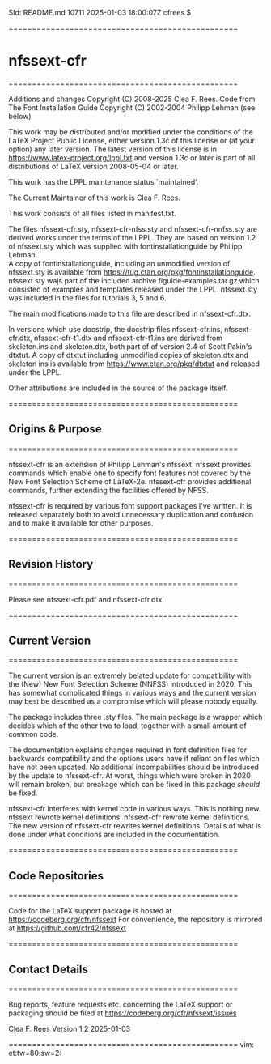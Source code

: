 $Id: README.md 10711 2025-01-03 18:00:07Z cfrees $

=================================================
# nfssext-cfr
=================================================

Additions and changes Copyright (C) 2008-2025 Clea F. Rees.
Code from The Font Installation Guide Copyright (C) 2002-2004 Philipp Lehman
(see below)

This work may be distributed and/or modified under the conditions of the 
LaTeX Project Public License, either version 1.3c of this license or (at your 
option) any later version. The latest version of this license is in
  https://www.latex-project.org/lppl.txt
and version 1.3c or later is part of all distributions of LaTeX version 
2008-05-04 or later.

This work has the LPPL maintenance status `maintained'.

The Current Maintainer of this work is Clea F. Rees.

This work consists of all files listed in manifest.txt.


The files nfssext-cfr.sty, nfssext-cfr-nfss.sty and nfssext-cfr-nnfss.sty are
derived works under the terms of the LPPL. They are based on version 1.2 of 
nfssext.sty which was supplied with fontinstallationguide by Philipp Lehman.  
A copy of fontinstallationguide, including an unmodified version of 
nfssext.sty is available from
  https://tug.ctan.org/pkg/fontinstallationguide.
nfssext.sty wajs part of the included archive figuide-examples.tar.gz which 
consisted of examples and templates released under the LPPL. nfssext.sty was 
included in the files for tutorials 3, 5 and 6.

The main modifications made to this file are described in nfssext-cfr.dtx.


In versions which use docstrip, the docstrip files nfssext-cfr.ins, 
nfssext-cfr.dtx, nfssext-cfr-t1.dtx and nfssext-cfr-t1.ins are derived 
from skeleton.ins and skeleton.dtx, both part of of version 2.4 of Scott 
Pakin's dtxtut. A copy of dtxtut including unmodified copies of skeleton.dtx 
and skeleton ins is available from https://www.ctan.org/pkg/dtxtut and 
released under the LPPL.

Other attributions are included in the source of the package itself.

=================================================
## Origins & Purpose 
=================================================

nfssext-cfr is an extension of Philipp Lehman's nfssext. nfssext
provides commands which enable one to specify font features not covered by
the New Font Selection Scheme of LaTeX-2e. nfssext-cfr provides
additional commands, further extending the facilities offered by NFSS.

nfssext-cfr is required by various font support packages I've written.
It is released separately both to avoid unnecessary duplication and
confusion and to make it available for other purposes. 

=================================================
## Revision History
=================================================

Please see nfssext-cfr.pdf and nfssext-cfr.dtx.

=================================================
## Current Version
=================================================

The current version is an extremely belated update for compatibility with 
the (New) New Font Selection Scheme (NNFSS) introduced in 2020. This has 
somewhat complicated things in various ways and the current version may best
be described as a compromise which will please nobody equally.

The package includes three .sty files. The main package is a wrapper which 
decides which of the other two to load, together with a small amount of common
code.

The documentation explains changes required in font definition files for
backwards compatibility and the options users have if reliant on files which 
have not been updated. No additional incompabilities should be introduced by
the update to nfssext-cfr. At worst, things which were broken in 2020 will 
remain broken, but breakage which can be fixed in this package _should_ be 
fixed.

nfssext-cfr interferes with kernel code in various ways. This is nothing new.
nfssext rewrote kernel definitions. nfssext-cfr rewrote kernel definitions. 
The new version of nfssext-cfr rewrites kernel definitions. Details of what is
done under what conditions are included in the documentation.

=================================================
## Code Repositories
=================================================

Code for the LaTeX support package is hosted at 
	https://codeberg.org/cfr/nfssext
For convenience, the repository is mirrored at
  https://github.com/cfr42/nfssext

=================================================
## Contact Details
=================================================

Bug reports, feature requests etc. concerning the LaTeX support or packaging
should be filed at
  https://codeberg.org/cfr/nfssext/issues


Clea F. Rees 
Version 1.2
2025-01-03

=================================================
vim: et:tw=80:sw=2:

